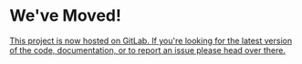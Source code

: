 # We've Moved!

[This project is now hosted on GitLab. If you're looking for the latest version of the code, documentation, or to report an issue please head over there.](https://gitlab.com/informantapp/informant-rails)
